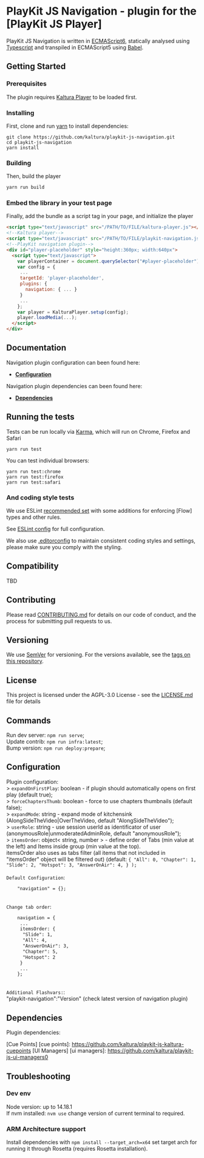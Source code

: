 # PlayKit JS Navigation - plugin for the [PlayKit JS Player]

PlayKit JS Navigation is written in [ECMAScript6], statically analysed using [Typescript] and transpiled in ECMAScript5 using [Babel].

[typescript]: https://www.typescriptlang.org/
[ecmascript6]: https://github.com/ericdouglas/ES6-Learning#articles--tutorials
[babel]: https://babeljs.io

## Getting Started

### Prerequisites

The plugin requires [Kaltura Player] to be loaded first.

[kaltura player]: https://github.com/kaltura/kaltura-player-js

### Installing

First, clone and run [yarn] to install dependencies:

[yarn]: https://yarnpkg.com/lang/en/

```
git clone https://github.com/kaltura/playkit-js-navigation.git
cd playkit-js-navigation
yarn install
```

### Building

Then, build the player

```javascript
yarn run build
```

### Embed the library in your test page

Finally, add the bundle as a script tag in your page, and initialize the player

```html
<script type="text/javascript" src="/PATH/TO/FILE/kaltura-player.js"></script>
<!--Kaltura player-->
<script type="text/javascript" src="/PATH/TO/FILE/playkit-navigation.js"></script>
<!--PlayKit navigation plugin-->
<div id="player-placeholder" style="height:360px; width:640px">
  <script type="text/javascript">
    var playerContainer = document.querySelector("#player-placeholder");
    var config = {
     ...
     targetId: 'player-placeholder',
     plugins: {
       navigation: { ... }
     }
     ...
    };
    var player = KalturaPlayer.setup(config);
    player.loadMedia(...);
  </script>
</div>
```

## Documentation

Navigation plugin configuration can been found here:

- **[Configuration](#configuration)**

Navigation plugin dependencies can been found here:

- **[Dependencies](#dependencies)**

## Running the tests

Tests can be run locally via [Karma], which will run on Chrome, Firefox and Safari

[karma]: https://karma-runner.github.io/1.0/index.html

```
yarn run test
```

You can test individual browsers:

```
yarn run test:chrome
yarn run test:firefox
yarn run test:safari
```

### And coding style tests

We use ESLint [recommended set](http://eslint.org/docs/rules/) with some additions for enforcing [Flow] types and other rules.

See [ESLint config](.eslintrc.json) for full configuration.

We also use [.editorconfig](.editorconfig) to maintain consistent coding styles and settings, please make sure you comply with the styling.

## Compatibility

TBD

## Contributing

Please read [CONTRIBUTING.md](https://gist.github.com/PurpleBooth/b24679402957c63ec426) for details on our code of conduct, and the process for submitting pull requests to us.

## Versioning

We use [SemVer](http://semver.org/) for versioning. For the versions available, see the [tags on this repository](https://github.com/kaltura/playkit-js-navigation/tags).

## License

This project is licensed under the AGPL-3.0 License - see the [LICENSE.md](LICENSE.md) file for details

## Commands

Run dev server: `npm run serve`;<br/>
Update contrib: `npm run infra:latest`;<br/>
Bump version: `npm run deploy:prepare`;<br/>

<a name="configuration"></a>
## Configuration

Plugin configuration:<br/> > `expandOnFirstPlay`: boolean - if plugin should automatically opens on first play (default true);<br/> > `forceChaptersThumb`: boolean - force to use chapters thumbnails (default false);<br/> > `expandMode`: string - expand mode of kitchensink (AlongSideTheVideo|OverTheVideo, default "AlongSideTheVideo");<br/> > `userRole`: string - use session userId as identificator of user (anonymousRole|unmoderatedAdminRole, default "anonymousRole");<br/> > `itemsOrder`: object< string, number > - define order of Tabs (min value at the left) and Items inside group (min value at the top).<br/> itemsOrder also uses as tabs filter (all items that not included in "itemsOrder" object will be filtered out) (default:
` { "All": 0, "Chapter": 1, "Slide": 2, "Hotspot": 3, "AnswerOnAir": 4, } ); `
<br/><br/>`Default Configuration`:<br/>
```html
    "navigation" = {};
```
<br/>`Change tab order`:<br/>
```html
    navigation = {
     ...
     itemsOrder: {
      "Slide": 1,
      "All": 4,
      "AnswerOnAir": 3,
      "Chapter": 5,
      "Hotspot": 2
     }
     ...
    };
```
<br/>`Additional Flashvars:`:<br/>
"playkit-navigation":"Version" (check latest version of navigation plugin)

<a name="dependencies"></a>
## Dependencies

Plugin dependencies:

[Cue Points]
[cue points]: https://github.com/kaltura/playkit-js-kaltura-cuepoints
[UI Managers]
[ui managers]: https://github.com/kaltura/playkit-js-ui-managers0

## Troubleshooting

### Dev env

Node version: up to 14.18.1<br/>
If nvm installed: `nvm use` change version of current terminal to required.<br/>

### ARM Architecture support

Install dependencies with `npm install --target_arch=x64` set target arch for running it through Rosetta (requires Rosetta installation).<br/>
